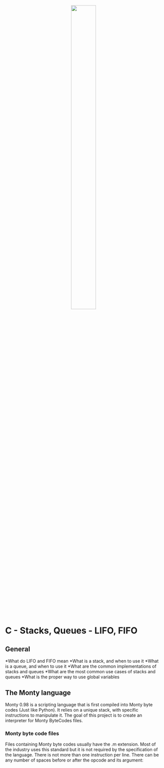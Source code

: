 <h1 align ="center">
<img src="https://assets.website-files.com/6105315644a26f77912a1ada/610540e8b4cd6969794fe673_Holberton_School_logo-04-04.svg" height="50%" width="40%">
</h1>

# C - Stacks, Queues - LIFO, FIFO

## General

*What do LIFO and FIFO mean
*What is a stack, and when to use it
*What is a queue, and when to use it
*What are the common implementations of stacks and queues
*What are the most common use cases of stacks and queues
*What is the proper way to use global variables


## The Monty language

Monty 0.98 is a scripting language that is first compiled into Monty byte codes (Just like Python). It relies on a unique stack, with specific instructions to manipulate it. The goal of this project is to create an interpreter for Monty ByteCodes files.

### Monty byte code files

Files containing Monty byte codes usually have the .m extension. Most of the industry uses this standard but it is not required by the specification of the language. There is not more than one instruction per line. There can be any number of spaces before or after the opcode and its argument:
